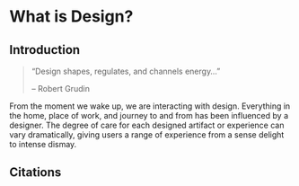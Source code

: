 # What is Design?

## Introduction

> “Design shapes, regulates, and channels energy…”
> 
>– Robert Grudin

From the moment we wake up, we are interacting with design. Everything in the home, place of work, and journey to and from has been influenced by a designer. The degree of care for each designed artifact or experience can vary dramatically, giving users a range of experience from a sense delight to intense dismay. 

## Citations

